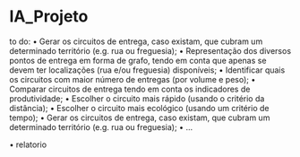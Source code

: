 # IA_Projeto

to do:
• Gerar os circuitos de entrega, caso existam, que cubram um determinado território
(e.g. rua ou freguesia);
• Representação dos diversos pontos de entrega em forma de grafo, tendo em conta
que apenas se devem ter localizações (rua e/ou freguesia) disponíveis;
• Identificar quais os circuitos com maior número de entregas (por volume e peso);
• Comparar circuitos de entrega tendo em conta os indicadores de produtividade;
• Escolher o circuito mais rápido (usando o critério da distância);
• Escolher o circuito mais ecológico (usando um critério de tempo);
• Gerar os circuitos de entrega, caso existam, que cubram um determinado território
(e.g. rua ou freguesia);
• ...

• relatorio